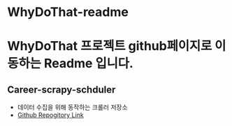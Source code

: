 # WhyDoThat-readme

# WhyDoThat 프로젝트 github페이지로 이동하는 Readme 입니다.
## Career-scrapy-schduler
* 데이터 수집을 위해 동작하는 크롤러 저장소
* [Github Repogitory Link](https://github.com/WhyDoThat-career/career-scrapy-schduler)
